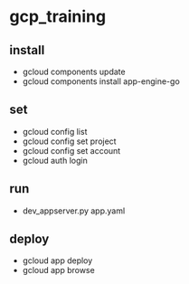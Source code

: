 # gcp_training
## install 
 - gcloud components update
 - gcloud components install app-engine-go
 
## set 
 - gcloud config list
 - gcloud config set project
- gcloud config set account
- gcloud auth login
## run 
- dev_appserver.py app.yaml
## deploy
- gcloud app deploy
- gcloud app browse
